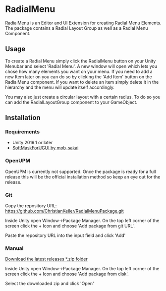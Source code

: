 RadialMenu
===

RadialMenu is an Editor and UI Extension for creating Radial Menu Elements.
The package contains a Radial Layout Group as well as a Radial Menu Component.

## Usage

To create a Radial Menu simply click the RadialMenu button on your Unity Menubar and select 'Radial Menu'. A new window will open which lets you chose how many elements you want on your menu.
If you need to add a new Item later on you can do so by clicking the 'Add Item' button on the RadialMenu component. If you want to delete an item simply delete it in the hierarchy and the menu will update itself accordingly.

You may also just create a circular layout with a certain radius. To do so you can add the RadialLayoutGroup component to your GameObject.

## Installation

### Requirements

* Unity 2019.1 or later
* [SoftMaskForUGUI by mob-sakai](https://github.com/mob-sakai/SoftMaskForUGUI)

### OpenUPM

OpenUPM is currently not supported. Once the package is ready for a full release this will be the official installation method so keep an eye out for the release.

### Git

Copy the repository URL: https://github.com/ChristianKeiler/RadialMenuPackage.git

Inside Unity open Window->Package Manager. On the top left corner of the screen click the + Icon and choose 'Add package from git URL'.

Paste the repository URL into the input field and click 'Add'

### Manual

[Download the latest releases *.zip folder](https://github.com/ChristianKeiler/RadialMenuPackage/releases)

Inside Unity open Window->Package Manager. On the top left corner of the screen click the + Icon and choose 'Add package from disk'.

Select the downloaded zip and click 'Open'
